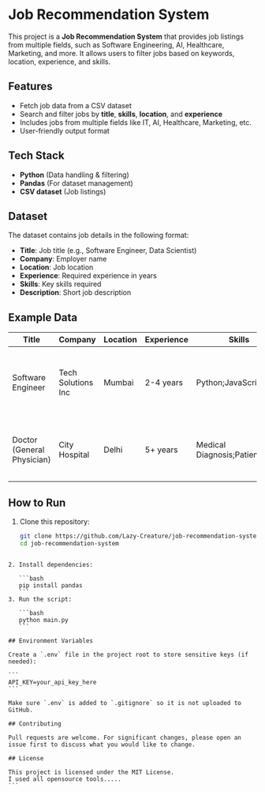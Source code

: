 # Job Recommendation System

This project is a **Job Recommendation System** that provides job listings from multiple fields, such as Software Engineering, AI, Healthcare, Marketing, and more. It allows users to filter jobs based on keywords, location, experience, and skills.

## Features
- Fetch job data from a CSV dataset
- Search and filter jobs by **title**, **skills**, **location**, and **experience**
- Includes jobs from multiple fields like IT, AI, Healthcare, Marketing, etc.
- User-friendly output format

## Tech Stack
- **Python** (Data handling & filtering)
- **Pandas** (For dataset management)
- **CSV dataset** (Job listings)

## Dataset
The dataset contains job details in the following format:
- **Title**: Job title (e.g., Software Engineer, Data Scientist)
- **Company**: Employer name
- **Location**: Job location
- **Experience**: Required experience in years
- **Skills**: Key skills required
- **Description**: Short job description

## Example Data
| Title                     | Company             | Location  | Experience | Skills                           | Description |
|---------------------------|---------------------|-----------|------------|-----------------------------------|-------------|
| Software Engineer         | Tech Solutions Inc  | Mumbai    | 2-4 years  | Python;JavaScript;SQL            | Develop and maintain software applications for client projects. |
| Doctor (General Physician)| City Hospital       | Delhi     | 5+ years   | Medical Diagnosis;Patient Care   | Provide healthcare services to patients in general medicine. |

## How to Run
1. Clone this repository:
   ```bash
   git clone https://github.com/Lazy-Creature/job-recommendation-system-llm-chatbot.git
   cd job-recommendation-system
````

2. Install dependencies:

   ```bash
   pip install pandas
   ```
3. Run the script:

   ```bash
   python main.py
   ```

## Environment Variables

Create a `.env` file in the project root to store sensitive keys (if needed):

```
API_KEY=your_api_key_here
```

Make sure `.env` is added to `.gitignore` so it is not uploaded to GitHub.

## Contributing

Pull requests are welcome. For significant changes, please open an issue first to discuss what you would like to change.

## License

This project is licensed under the MIT License.
I used all opensource tools.....
```

